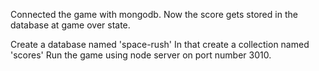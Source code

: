 Connected the game with mongodb.
Now the score gets stored in the database at game over state.

Create a database named 'space-rush'
In that create a collection named 'scores'
Run the game using node server on port number 3010.